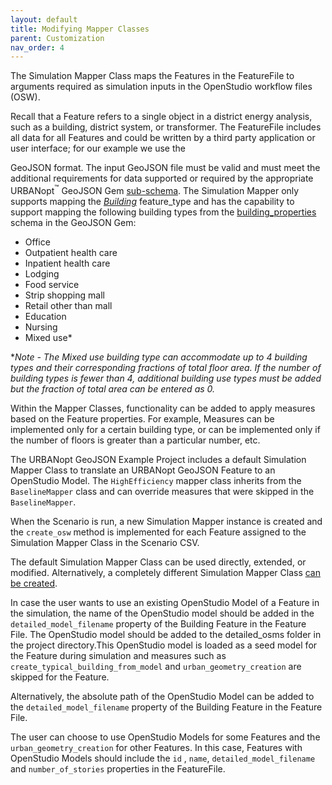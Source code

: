 ```yaml
---
layout: default
title: Modifying Mapper Classes
parent: Customization
nav_order: 4
---
```


The Simulation Mapper Class maps the Features in the FeatureFile to arguments required as simulation inputs in the OpenStudio workflow files (OSW).

Recall that a Feature refers to a single object in a district energy analysis, such as a
building, district system, or transformer. The FeatureFile includes all data for all
Features and could be written by a third party application or user interface; for our example we use the

GeoJSON format. The input GeoJSON file must be valid and must meet the additional requirements for data supported or required by the appropriate URBANopt<sup>&trade;</sup> GeoJSON Gem [sub-schema](https://github.com/urbanopt/urbanopt-geojson-gem/tree/master/lib/urbanopt/geojson/schema). The Simulation Mapper only supports mapping the [*Building*](https://github.com/urbanopt/urbanopt-geojson-gem/blob/master/lib/urbanopt/geojson/building.rb)
feature_type and has the capability to support mapping the following building types from
the
[building_properties](https://github.com/urbanopt/urbanopt-geojson-gem/blob/master/lib/urbanopt/geojson/schema/building_properties.json)
schema in the GeoJSON Gem:

- Office
- Outpatient health care
- Inpatient health care
- Lodging
- Food service
- Strip shopping mall
- Retail other than mall
- Education
- Nursing
- Mixed use*

**Note - The Mixed use building type can accommodate up to 4 building types and their corresponding fractions of total floor area. If the number of building types is fewer than 4, additional building use types must be added but the fraction of total area can be entered as 0.*

Within the Mapper Classes, functionality can be added to apply measures based on the Feature properties. For example, Measures can be implemented only for a certain building type, or can be implemented only if the number of floors is greater than a particular number, etc.

The URBANopt GeoJSON Example Project includes a default Simulation Mapper Class to translate an URBANopt GeoJSON Feature to an OpenStudio Model. The `HighEfficiency` mapper class inherits from the `BaselineMapper` class and can override measures that were skipped in the `BaselineMapper`.

When the Scenario is run, a new Simulation Mapper instance is created and the `create_osw` method is implemented for each Feature assigned to the Simulation Mapper Class in the Scenario CSV.

The default Simulation Mapper Class can be used directly, extended, or modified. Alternatively, a completely different Simulation Mapper Class [can be created](new_mapper_class.md).

In case the user wants to use an existing OpenStudio Model of a Feature in the simulation, the name
of the OpenStudio model should be added in the 
`detailed_model_filename` property of the Building Feature in the Feature File. The OpenStudio model should
be added to the detailed_osms folder in the project directory.This OpenStudio model is loaded as a
seed model for the Feature during simulation and measures such as
`create_typical_building_from_model` and `urban_geometry_creation` are skipped for the Feature.

Alternatively, the absolute path of the OpenStudio Model can be added to the `detailed_model_filename` property of the Building Feature in the Feature File.

The user can choose to use OpenStudio Models for some Features and  the `urban_geometry_creation` for
other Features. In this case, Features with OpenStudio Models should include the `id` , `name`, 
`detailed_model_filename` and `number_of_stories` properties in the FeatureFile.
